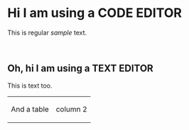 # Hi I am using a CODE EDITOR

This is regular *sample* text.

&nbsp;

## Oh, hi I am using a TEXT EDITOR

This is text too.

<table><tbody><tr><td><p>And a table</p></td><td><p>column 2</p></td></tr></tbody></table>